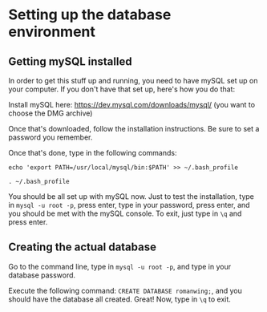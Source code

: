 # Setting up the database environment

## Getting mySQL installed

In order to get this stuff up and running, you need to have mySQL set up on your computer. If you don't have that set up, here's how you do that:

Install mySQL here: https://dev.mysql.com/downloads/mysql/ (you want to choose the DMG archive)

Once that's downloaded, follow the installation instructions. Be sure to set a password you remember.

Once that's done, type in the following commands:

`echo 'export PATH=/usr/local/mysql/bin:$PATH' >> ~/.bash_profile`

`. ~/.bash_profile`

You should be all set up with mySQL now. Just to test the installation, type in `mysql -u root -p`, press enter, type in your password, press enter, and you should be met with the mySQL console. To exit, just type in `\q` and press enter. 

## Creating the actual database

Go to the command line, type in `mysql -u root -p`, and type in your database password.

Execute the following command: `CREATE DATABASE romanwing;`, and you should have the database all created. Great! Now, type in `\q` to exit.
